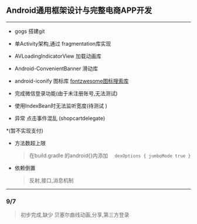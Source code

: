 ## Android通用框架设计与完整电商APP开发
---
* gogs 搭建git
* 单Activity架构,通过 fragmentation库实现
* AVLoadingIndicatorView 加载动画库
* Android-ConvenientBanner 滑动库
*  android-iconify 图标库  [fontzwesome图标搜索库](http://fontawesome.io/icons/)
* 完成微信登录功能(由于未注册账号,无法测试)

* 使用IndexBean时无法监听宽度(待测试 )

* 异常 点击事件混乱 (shopcartdelegate)

*(暂不实现支付)

* 方法数超上限
    > 在build.gradle 的android{}内添加
        ```   dexOptions {
                   jumboMode true
               }
         ```

* 依赖倒置
    >反射,接口,消息机制
    
---
### 9/7 
 >初步完成,缺少 贝塞尔曲线动画,分享,第三方登录

